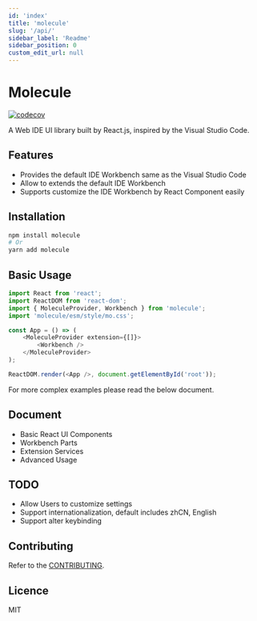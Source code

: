 ```yaml
---
id: 'index'
title: 'molecule'
slug: '/api/'
sidebar_label: 'Readme'
sidebar_position: 0
custom_edit_url: null
---
```


# Molecule

[![codecov](https://codecov.io/gh/DTStack/molecule/branch/main/graph/badge.svg?token=PDjbCBo6qz)](https://codecov.io/gh/DTStack/molecule)

A Web IDE UI library built by React.js, inspired by the Visual Studio Code.

## Features

-   Provides the default IDE Workbench same as the Visual Studio Code
-   Allow to extends the default IDE Workbench
-   Supports customize the IDE Workbench by React Component easily

## Installation

```bash
npm install molecule
# Or
yarn add molecule
```

## Basic Usage

```javascript
import React from 'react';
import ReactDOM from 'react-dom';
import { MoleculeProvider, Workbench } from 'molecule';
import 'molecule/esm/style/mo.css';

const App = () => (
    <MoleculeProvider extension={[]}>
        <Workbench />
    </MoleculeProvider>
);

ReactDOM.render(<App />, document.getElementById('root'));
```

For more complex examples please read the below document.

## Document

-   Basic React UI Components
-   Workbench Parts
-   Extension Services
-   Advanced Usage

## TODO

-   Allow Users to customize settings
-   Support internationalization, default includes zhCN, English
-   Support alter keybinding

## Contributing

Refer to the [CONTRIBUTING](./CONTRIBUTING.md).

## Licence

MIT
